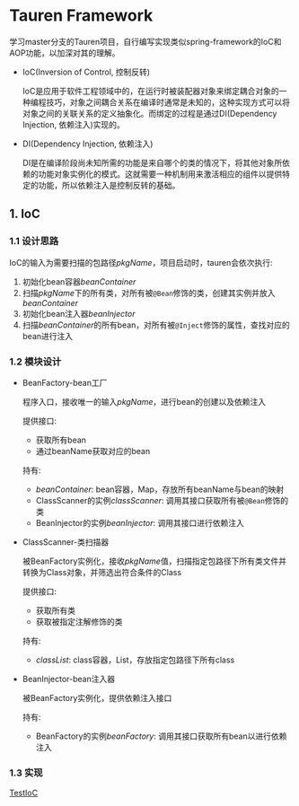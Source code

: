 # Tauren Framework

学习master分支的Tauren项目，自行编写实现类似spring-framework的IoC和AOP功能，以加深对其的理解。

- IoC(Inversion of Control, 控制反转)

	IoC是应用于软件工程领域中的，在运行时被装配器对象来绑定耦合对象的一种编程技巧，对象之间耦合关系在编译时通常是未知的，这种实现方式可以将对象之间的关联关系的定义抽象化。而绑定的过程是通过DI(Dependency Injection, 依赖注入)实现的。

- DI(Dependency Injection, 依赖注入)

	DI是在编译阶段尚未知所需的功能是来自哪个的类的情况下，将其他对象所依赖的功能对象实例化的模式。这就需要一种机制用来激活相应的组件以提供特定的功能，所以依赖注入是控制反转的基础。

## 1. IoC

### 1.1 设计思路

IoC的输入为需要扫描的包路径*pkgName*，项目启动时，tauren会依次执行:

1. 初始化bean容器*beanContainer*
2. 扫描*pkgName*下的所有类，对所有被`@Bean`修饰的类，创建其实例并放入*beanContainer*
3. 初始化bean注入器*beanInjector* 
4. 扫描*beanContainer*的所有bean，对所有被`@Inject`修饰的属性，查找对应的bean进行注入

### 1.2 模块设计

- BeanFactory-bean工厂

	程序入口，接收唯一的输入*pkgName*，进行bean的创建以及依赖注入
	
	提供接口:
	- 获取所有bean
	- 通过beanName获取对应的bean
	
	持有:
	- *beanContainer*: bean容器，Map，存放所有beanName与bean的映射
	- ClassScanner的实例*classScanner*: 调用其接口获取所有被`@Bean`修饰的类
	- BeanInjector的实例*beanInjector*: 调用其接口进行依赖注入
	
- ClassScanner-类扫描器

	被BeanFactory实例化，接收*pkgName*值，扫描指定包路径下所有类文件并转换为Class对象，并筛选出符合条件的Class
	
	提供接口:
	- 获取所有类
	- 获取被指定注解修饰的类
	
	持有:
	- *classList*: class容器，List，存放指定包路径下所有class

- BeanInjector-bean注入器

	被BeanFactory实例化，提供依赖注入接口
	
	持有:
	- BeanFactory的实例*beanFactory*: 调用其接口获取所有bean以进行依赖注入
	
### 1.3 实现

[TestIoC](https://github.com/Sunxiai51/tauren/blob/wyy/src/test/java/com/sunveee/tauren/test/ioc/TestIoC.java)	
	